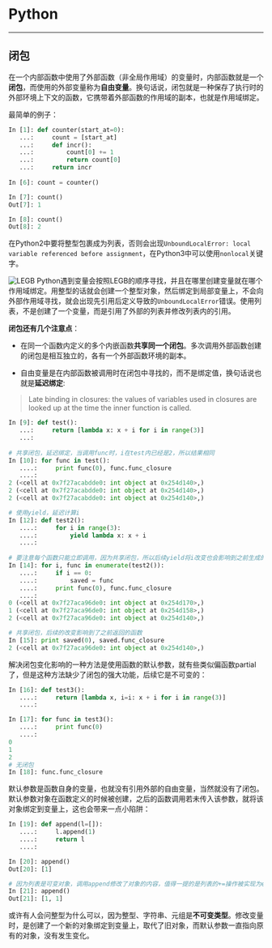 ﻿# Python
-------

## 闭包
在一个内部函数中使用了外部函数（非全局作用域）的变量时，内部函数就是一个**闭包**，而使用的外部变量称为**自由变量**。换句话说，闭包就是一种保存了执行时的外部环境上下文的函数，它携带着外部函数的作用域的副本，也就是作用域绑定。

最简单的例子：
```Python
In [1]: def counter(start_at=0):
   ...:     count = [start_at]
   ...:     def incr():
   ...:         count[0] += 1
   ...:         return count[0]
   ...:     return incr
   
In [6]: count = counter()

In [7]: count()
Out[7]: 1

In [8]: count()
Out[8]: 2
```
在Python2中要将整型包裹成为列表，否则会出现`UnboundLocalError: local variable referenced before assignment`，在Python3中可以使用`nonlocal`关键字。

![LEGB](https://pic3.zhimg.com/7f8c20dcd6ae5a99a4d01b6c3a525142_r.jpg)
Python遇到变量会按照LEGB的顺序寻找，并且在哪里创建变量就在哪个作用域绑定。用整型的话就会创建一个整型对象，然后绑定到局部变量上，不会向外部作用域寻找，就会出现先引用后定义导致的`UnboundLocalError`错误。使用列表，不是创建了一个变量，而是引用了外部的列表并修改列表内的引用。

**闭包还有几个注意点**：

* 在同一个函数内定义的多个内嵌函数**共享同一个闭包**。多次调用外部函数创建的闭包是相互独立的，各有一个外部函数环境的副本。

* 自由变量是在内部函数被调用时在闭包中寻找的，而不是绑定值，换句话说也就是**延迟绑定**:
> Late binding in closures: the values of variables used in closures are looked up at the time the inner function is called.


```Python
In [9]: def test():
   ...:     return [lambda x: x + i for i in range(3)]
   ...: 
   
# 共享闭包，延迟绑定，当调用func时，i在test内已经是2，所以结果相同
In [10]: for func in test():
   ....:     print func(0), func.func_closure
   ....:     
2 (<cell at 0x7f27acabdde0: int object at 0x254d140>,)
2 (<cell at 0x7f27acabdde0: int object at 0x254d140>,)
2 (<cell at 0x7f27acabdde0: int object at 0x254d140>,)

# 使用yield，延迟计算i
In [12]: def test2():
   ....:     for i in range(3):
   ....:         yield lambda x: x + i
   ....:         
   
# 要注意每个函数只能立即调用，因为共享闭包，所以后续yield将i改变也会影响到之前生成的函数
In [14]: for i, func in enumerate(test2()):
   ....:     if i == 0:
   ....:         saved = func
   ....:     print func(0), func.func_closure
   ....:     
0 (<cell at 0x7f27aca96de0: int object at 0x254d170>,)
1 (<cell at 0x7f27aca96de0: int object at 0x254d158>,)
2 (<cell at 0x7f27aca96de0: int object at 0x254d140>,)

# 共享闭包，后续的改变影响到了之前返回的函数
In [15]: print saved(0), saved.func_closure
2 (<cell at 0x7f27aca96de0: int object at 0x254d140>,)
```

解决闭包变化影响的一种方法是使用函数的默认参数，就有些类似偏函数partial了，但是这种方法缺少了闭包的强大功能，后续它是不可变的：
```Python
In [16]: def test3():
   ....:     return [lambda x, i=i: x + i for i in range(3)]
   ....: 

In [17]: for func in test3():
   ....:     print func(0)
   ....:     
0
1
2
# 无闭包
In [18]: func.func_closure

```
默认参数是函数自身的变量，也就没有引用外部的自由变量，当然就没有了闭包。默认参数对象在函数定义的时候被创建，之后的函数调用若未传入该参数，就将该对象绑定到变量上，这也会带来一点小陷阱：
```Python
In [19]: def append(l=[]):
   ....:     l.append(1)
   ....:     return l
   ....: 

In [20]: append()
Out[20]: [1]

# 因为列表是可变对象，调用append修改了对象的内容，值得一提的是列表的+=操作被实现为extend方法，也就是在对象内直接修改
In [21]: append()
Out[21]: [1, 1]
```
或许有人会问整型为什么可以，因为整型、字符串、元组是**不可变类型**。修改变量时，是创建了一个新的对象绑定到变量上，取代了旧对象，而默认参数一直指向原有的对象，没有发生变化。